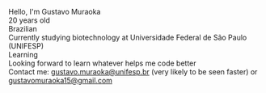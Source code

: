 Hello, I'm Gustavo Muraoka <br>
20 years old <br>
Brazilian <br> 
Currently studying biotechnology at Universidade Federal de São Paulo (UNIFESP) <br>
Learning <br>
Looking forward to learn whatever helps me code better <br>
Contact me: gustavo.muraoka@unifesp.br (very likely to be seen faster) or gustavomuraoka15@gmail.com <br>


<!--
**gustavomuraoka/gustavomuraoka** is a ✨ _special_ ✨ repository because its `README.md` (this file) appears on your GitHub profile.

Here are some ideas to get you started:

- 🔭 I’m currently working on ...
- 🌱 I’m currently learning ...
- 👯 I’m looking to collaborate on ...
- 🤔 I’m looking for help with ...
- 💬 Ask me about ...
- 📫 How to reach me: ...
- 😄 Pronouns: ...
- ⚡ Fun fact: ...
-->
